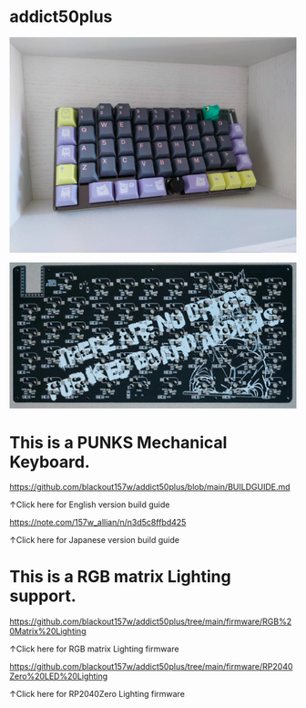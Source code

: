 # addict50plus
![top](images/top.jpg)

![back](images/back.png)

# This is a PUNKS Mechanical Keyboard.

https://github.com/blackout157w/addict50plus/blob/main/BUILDGUIDE.md

↑Click here for English version build guide

https://note.com/157w_allian/n/n3d5c8ffbd425

↑Click here for Japanese version build guide

# This is a RGB matrix Lighting support.




https://github.com/blackout157w/addict50plus/tree/main/firmware/RGB%20Matrix%20Lighting

↑Click here for RGB matrix Lighting firmware



https://github.com/blackout157w/addict50plus/tree/main/firmware/RP2040Zero%20LED%20Lighting

↑Click here for RP2040Zero Lighting firmware
